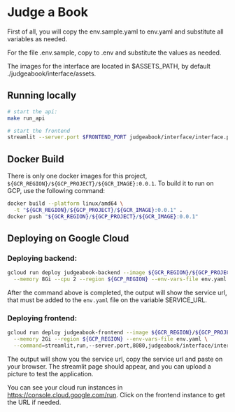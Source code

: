 # Judge a Book

First of all, you will copy the env.sample.yaml to env.yaml and substitute all
variables as needed.

For the file .env.sample, copy to .env and substitute the values as needed.

The images for the interface are located in $ASSETS_PATH, by default ./judgeabook/interface/assets.

## Running locally

```bash
# start the api:
make run_api

# start the frontend
streamlit --server.port $FRONTEND_PORT judgeabook/interface/interface.py
```

## Docker Build

There is only one docker images for this project, `${GCR_REGION}/${GCP_PROJECT}/${GCR_IMAGE}:0.0.1`.
To build it to run on GCP, use the following command:

```bash
docker build --platform linux/amd64 \
  -t "${GCR_REGION}/${GCP_PROJECT}/${GCR_IMAGE}:0.0.1" .
docker push "${GCR_REGION}/${GCP_PROJECT}/${GCR_IMAGE}:0.0.1"
```

## Deploying on Google Cloud

### Deploying backend:

```bash
gcloud run deploy judgeabook-backend --image ${GCR_REGION}/${GCP_PROJECT}/${GCR_IMAGE}:0.0.1 \
  --memory 8Gi --cpu 2 --region ${GCP_REGION} --env-vars-file env.yaml
```

After the command above is completed, the output will show the service url, that
must be added to the `env.yaml` file on the variable SERVICE_URL.

### Deploying frontend:

```bash
gcloud run deploy judgeabook-frontend --image ${GCR_REGION}/${GCP_PROJECT}/${GCR_IMAGE}:0.0.1 \
  --memory 2Gi --region ${GCP_REGION} --env-vars-file env.yaml \
  --command=streamlit,run,--server.port,8080,judgeabook/interface/interface.py
```

The output will show you the service url, copy the service url and paste on your
browser. The streamlit page should appear, and you can upload a picture to test
the application.

You can see your cloud run instances in https://console.cloud.google.com/run.
Click on the frontend instance to get the URL if needed.
